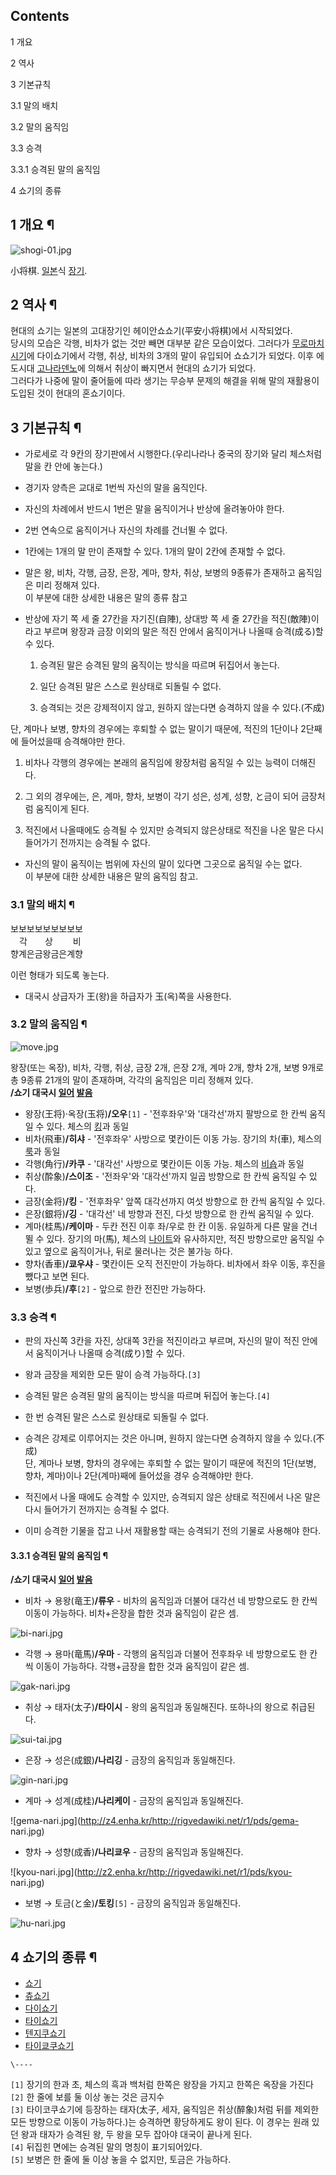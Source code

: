 ## Contents

    

1 개요

2 역사

3 기본규칙

    

3.1 말의 배치

3.2 말의 움직임

3.3 승격

    

3.3.1 승격된 말의 움직임

4 쇼기의 종류

## 1 개요 ¶

![shogi-01.jpg](http://z1.enha.kr/http://rigvedawiki.net/r1/pds/shogi-01.jpg)

  

小将棋. [일본](%EC%9D%BC%EB%B3%B8.md)식 [장기](%EC%9E%A5%EA%B8%B0.md).

## 2 역사 ¶

현대의 쇼기는 일본의 고대장기인 헤이안쇼쇼기(平安小将棋)에서 시작되었다.  
당시의 모습은 각행, 비차가 없는 것만 빼면 대부분 같은 모습이었다. 그러다가 [무로마치시기](%EB%AC%B4%EB%A1%9C%EB%A7%88%EC%B9%98%20%EC%8B%9C%EA%B8%B0.md)에 다이쇼기에서
각행, 취상, 비차의 3개의 말이 유입되어 쇼쇼기가 되었다. 이후 에도시대 [고나라덴노](%EA%B3%A0%EB%82%98%EB%9D%BC%20%EB%8D%B4%EB%85%B8.md)에 의해서 취상이 빠지면서 현대의
쇼기가 되었다.  
그러다가 나중에 말이 줄어듦에 따라 생기는 무승부 문제의 해결을 위해 말의 재활용이 도입된 것이 현대의 혼쇼기이다.

## 3 기본규칙 ¶

  * 가로세로 각 9칸의 장기판에서 시행한다.(우리나라나 중국의 장기와 달리 체스처럼 말을 칸 안에 놓는다.)   

  * 경기자 양측은 교대로 1번씩 자신의 말을 움직인다.  

  * 자신의 차례에서 반드시 1번은 말을 움직이거나 반상에 올려놓아야 한다.   

  * 2번 연속으로 움직이거나 자신의 차례를 건너뛸 수 없다.   

  * 1칸에는 1개의 말 만이 존재할 수 있다. 1개의 말이 2칸에 존재할 수 없다.   

  * 말은 왕, 비차, 각행, 금장, 은장, 계마, 향차, 취상, 보병의 9종류가 존재하고 움직임은 미리 정해져 있다.  
이 부분에 대한 상세한 내용은 말의 종류 참고  

  * 반상에 자기 쪽 세 줄 27칸을 자기진(自陣), 상대방 쪽 세 줄 27칸을 적진(敵陣)이라고 부르며 왕장과 금장 이외의 말은 적진 안에서 움직이거나 나올때 승격(成る)할 수 있다.   

    1. 승격된 말은 승격된 말의 움직이는 방식을 따르며 뒤집어서 놓는다.  

    2. 일단 승격된 말은 스스로 원상태로 되돌릴 수 없다.  

    3. 승격되는 것은 강제적이지 않고, 원하지 않는다면 승격하지 않을 수 있다.(不成)  

단, 계마나 보병, 향차의 경우에는 후퇴할 수 없는 말이기 때문에, 적진의 1단이나 2단째에 들어섰을때 승격해야만 한다.  

  1. 비차나 각행의 경우에는 본래의 움직임에 왕장처럼 움직일 수 있는 능력이 더해진다.   

  2. 그 외의 경우에는, 은, 계마, 향차, 보병이 각기 성은, 성계, 성향, と금이 되어 금장처럼 움직이게 된다.   

  3. 적진에서 나올때에도 승격될 수 있지만 승격되지 않은상태로 적진을 나온 말은 다시 들어가기 전까지는 승격될 수 없다.   

* 자신의 말이 움직이는 범위에 자신의 말이 있다면 그곳으로 움직일 수는 없다.   
이 부분에 대한 상세한 내용은 말의 움직임 참고.  

### 3.1 말의 배치 ¶

보보보보보보보보보  
　각　　상　　 비  
향계은금왕금은계향

  
  

이런 형태가 되도록 놓는다.  

  

  * 대국시 상급자가 王(왕)을 하급자가 玉(옥)쪽을 사용한다.  

### 3.2 말의 움직임 ¶

![move.jpg](http://z1.enha.kr/http://rigvedawiki.net/r1/pds/move.jpg)

  

왕장(또는 옥장), 비차, 각행, 취상, 금장 2개, 은장 2개, 계마 2개, 향차 2개, 보병 9개로 총 9종류 21개의 말이 존재하며,
각각의 움직임은 미리 정해져 있다.  
**/쇼기 대국시 [일어](%EC%9D%BC%EC%96%B4.md) [발음](%EB%B0%9C%EC%9D%8C.md)**

  

  * 왕장(王将)·옥장(玉将)**/오우**`[1]` \- '전후좌우'와 '대각선'까지 팔방으로 한 칸씩 움직일 수 있다. 체스의 [킹](%ED%82%B9.md)과 동일
  * 비차(飛車)**/히샤** \- '전후좌우' 사방으로 몇칸이든 이동 가능. 장기의 차(車), 체스의 [룩](%EB%A3%A9.md)과 동일
  * 각행(角行)**/카쿠** \- '대각선' 사방으로 몇칸이든 이동 가능. 체스의 [비숍](%EB%B9%84%EC%88%8D.md)과 동일
  * 취상(酔象)**/스이조** \- '전좌우'와 '대각선'까지 일곱 방향으로 한 칸씩 움직일 수 있다.
  * 금장(金将)**/킹** \- '전후좌우' 앞쪽 대각선까지 여섯 방향으로 한 칸씩 움직일 수 있다.
  * 은장(銀将)**/깅** \- '대각선' 네 방향과 전진, 다섯 방향으로 한 칸씩 움직일 수 있다.
  * 계마(桂馬)**/케이마** \- 두칸 전진 이후 좌/우로 한 칸 이동. 유일하게 다른 말을 건너 뛸 수 있다. 장기의 마(馬), 체스의 [나이트](%EB%82%98%EC%9D%B4%ED%8A%B8.md)와 유사하지만, 적진 방향으로만 움직일 수 있고 옆으로 움직이거나, 뒤로 물러나는 것은 불가능 하다.
  * 향차(香車)**/쿄우샤** \- 몇칸이든 오직 전진만이 가능하다. 비차에서 좌우 이동, 후진을 뺐다고 보면 된다.
  * 보병(歩兵)**/후**`[2]` \- 앞으로 한칸 전진만 가능하다.  

### 3.3 승격 ¶

  * 판의 자신쪽 3칸을 자진, 상대쪽 3칸을 적진이라고 부르며, 자신의 말이 적진 안에서 움직이거나 나올때 승격(成り)할 수 있다.   

  * 왕과 금장을 제외한 모든 말이 승격 가능하다.`[3]`
  * 승격된 말은 승격된 말의 움직이는 방식을 따르며 뒤집어 놓는다.`[4]`
  * 한 번 승격된 말은 스스로 원상태로 되돌릴 수 없다.  

  * 승격은 강제로 이루어지는 것은 아니며, 원하지 않는다면 승격하지 않을 수 있다.(不成)   
단, 계마나 보병, 향차의 경우에는 후퇴할 수 없는 말이기 때문에 적진의 1단(보병, 향차, 계마)이나 2단(계마)째에 들어섰을 경우
승격해야만 한다.

  * 적진에서 나올 때에도 승격할 수 있지만, 승격되지 않은 상태로 적진에서 나온 말은 다시 들어가기 전까지는 승격될 수 없다.  

  * 이미 승격한 기물을 잡고 나서 재활용할 때는 승격되기 전의 기물로 사용해야 한다.   

#### 3.3.1 승격된 말의 움직임 ¶

**/쇼기 대국시 [일어](%EC%9D%BC%EC%96%B4.md) [발음](%EB%B0%9C%EC%9D%8C.md)**  

  * 비차 → 용왕(竜王)**/류우** \- 비차의 움직임과 더불어 대각선 네 방향으로도 한 칸씩 이동이 가능하다. 비차+은장을 합한 것과 움직임이 같은 셈.

![bi-nari.jpg](http://z4.enha.kr/http://rigvedawiki.net/r1/pds/bi-nari.jpg)

  

  * 각행 → 용마(竜馬)**/우마** \- 각행의 움직임과 더불어 전후좌우 네 방향으로도 한 칸씩 이동이 가능하다. 각행+금장을 합한 것과 움직임이 같은 셈.

![gak-nari.jpg](http://z2.enha.kr/http://rigvedawiki.net/r1/pds/gak-nari.jpg)

  

  * 취상 → 태자(太子)**/타이시** \- 왕의 움직임과 동일해진다. 또하나의 왕으로 취급된다.

![sui-tai.jpg](http://z1.enha.kr/http://rigvedawiki.net/r1/pds/sui-tai.jpg)

  

  * 은장 → 성은(成銀)**/나리깅** \- 금장의 움직임과 동일해진다.

![gin-nari.jpg](http://z2.enha.kr/http://rigvedawiki.net/r1/pds/gin-nari.jpg)

  

  * 계마 → 성계(成桂)**/나리케이** \- 금장의 움직임과 동일해진다.

![gema-nari.jpg](http://z4.enha.kr/http://rigvedawiki.net/r1/pds/gema-
nari.jpg)

  

  * 향차 → 성향(成香)**/나리쿄우** \- 금장의 움직임과 동일해진다.

![kyou-nari.jpg](http://z2.enha.kr/http://rigvedawiki.net/r1/pds/kyou-
nari.jpg)

  

  * 보병 → 토금(と金)**/토킹**`[5]` \- 금장의 움직임과 동일해진다.

![hu-nari.jpg](http://z1.enha.kr/http://rigvedawiki.net/r1/pds/hu-nari.jpg)

## 4 쇼기의 종류 ¶

  

  * [쇼기](%EC%87%BC%EA%B8%B0.md)
  * [츄쇼기](%EC%B8%84%EC%87%BC%EA%B8%B0.md)
  * [다이쇼기](%EB%8B%A4%EC%9D%B4%EC%87%BC%EA%B8%B0.md)
  * [타이쇼기](%ED%83%80%EC%9D%B4%EC%87%BC%EA%B8%B0.md)
  * [텐지쿠쇼기](%ED%85%90%EC%A7%80%EC%BF%A0%EC%87%BC%EA%B8%B0.md)
  * [타이쿄쿠쇼기](%ED%83%80%EC%9D%B4%EC%BF%84%EC%BF%A0%EC%87%BC%EA%B8%B0.md)  

`\----`

`[1]` 장기의 한과 초, 체스의 흑과 백처럼 한쪽은 왕장을 가지고 한쪽은 옥장을 가진다  
`[2]` 한 줄에 보를 둘 이상 놓는 것은 금지수  
`[3]` 타이코쿠쇼기에 등장하는 태자(太子, 세자, 움직임은 취상(醉象)처럼 뒤를 제외한 모든 방향으로 이동이 가능하다.)는 승격하면
황당하게도 왕이 된다. 이 경우는 원래 있던 왕과 태자가 승격된 왕, 두 왕을 모두 잡아야 대국이 끝나게 된다.  
`[4]` 뒤집힌 면에는 승격된 말의 명칭이 표기되어있다.  
`[5]` 보병은 한 줄에 둘 이상 놓을 수 없지만, 토금은 가능하다.

